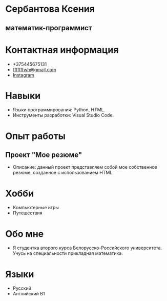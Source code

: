 # Сербантова Ксения
## математик-программист
# Контактная информация
* +375445675131
* fffffffwh@gmail.com
* [Instagram](https://www.instagram.com/_broken_fridge/)
# Навыки
* Языки программирования: Python, HTML.
* Инструменты разработки: Visual Studio Code.
# Опыт работы
## Проект "Мое резюме"
* Описание: данный проект представляем собой мое собственное резюме, созданное с использованием HTML.
# Хобби
* Компьютерные игры
* Путешествия
# Обо мне
* Я студентка второго курса Белорусско-Российского университета. Учусь на специальности прикладная математика.
# Языки
* Русский
* Английский B1
